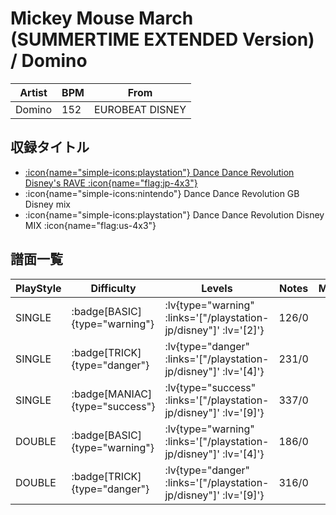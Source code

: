 # Mickey Mouse March (SUMMERTIME EXTENDED Version) / Domino

|Artist|BPM|From|
|------|---|----|
|Domino|152|EUROBEAT DISNEY|

## 収録タイトル

- [:icon{name="simple-icons:playstation"} Dance Dance Revolution Disney's RAVE :icon{name="flag:jp-4x3"}](/playstation-jp/disney)
- :icon{name="simple-icons:nintendo"} Dance Dance Revolution GB Disney mix
- :icon{name="simple-icons:playstation"} Dance Dance Revolution Disney MIX :icon{name="flag:us-4x3"}

## 譜面一覧

|PlayStyle|Difficulty|Levels|Notes|Movie|
|---------|----------|------|-----|-----|
|SINGLE| :badge[BASIC]{type="warning"} | :lv{type="warning" :links='["/playstation-jp/disney"]' :lv='[2]'} |126/0||
|SINGLE| :badge[TRICK]{type="danger"} | :lv{type="danger" :links='["/playstation-jp/disney"]' :lv='[4]'} |231/0||
|SINGLE| :badge[MANIAC]{type="success"} | :lv{type="success" :links='["/playstation-jp/disney"]' :lv='[9]'} |337/0||
|DOUBLE| :badge[BASIC]{type="warning"} | :lv{type="warning" :links='["/playstation-jp/disney"]' :lv='[4]'} |186/0||
|DOUBLE| :badge[TRICK]{type="danger"} | :lv{type="danger" :links='["/playstation-jp/disney"]' :lv='[9]'} |316/0||
